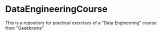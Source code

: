 # DataEngineeringCourse

This is a repository for practical exercises of a "Data Engineering" course from "Geekbrains"
